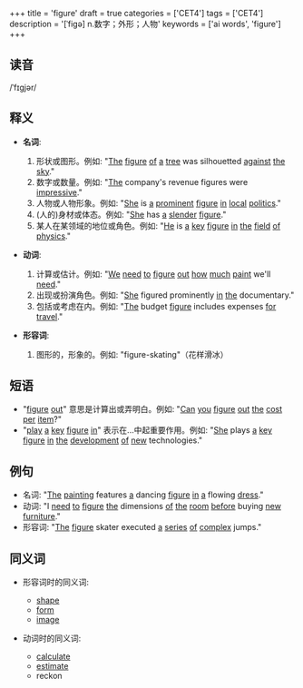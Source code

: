 +++
title = 'figure'
draft = true
categories = ['CET4']
tags = ['CET4']
description = '[ˈfigə] n.数字；外形；人物'
keywords = ['ai words', 'figure']
+++

## 读音
/ˈfɪɡjər/

## 释义
- **名词**:
  1. 形状或图形。例如: "[The](/zh/post/the/) [figure](/zh/post/figure/) [of](/zh/post/of/) [a](/zh/post/a/) [tree](/zh/post/tree/) was silhouetted [against](/zh/post/against/) [the](/zh/post/the/) [sky](/zh/post/sky/)."
  2. 数字或数量。例如: "[The](/zh/post/the/) company's revenue figures were [impressive](/zh/post/impressive/)."
  3. 人物或人物形象。例如: "[She](/zh/post/she/) is [a](/zh/post/a/) [prominent](/zh/post/prominent/) [figure](/zh/post/figure/) [in](/zh/post/in/) [local](/zh/post/local/) [politics](/zh/post/politics/)."
  4. (人的)身材或体态。例如: "[She](/zh/post/she/) has [a](/zh/post/a/) [slender](/zh/post/slender/) [figure](/zh/post/figure/)."
  5. 某人在某领域的地位或角色。例如: "[He](/zh/post/he/) is [a](/zh/post/a/) [key](/zh/post/key/) [figure](/zh/post/figure/) [in](/zh/post/in/) [the](/zh/post/the/) [field](/zh/post/field/) [of](/zh/post/of/) [physics](/zh/post/physics/)."

- **动词**:
  1. 计算或估计。例如: "[We](/zh/post/we/) [need](/zh/post/need/) [to](/zh/post/to/) [figure](/zh/post/figure/) [out](/zh/post/out/) [how](/zh/post/how/) [much](/zh/post/much/) [paint](/zh/post/paint/) we'll [need](/zh/post/need/)."
  2. 出现或扮演角色。例如: "[She](/zh/post/she/) figured prominently [in](/zh/post/in/) [the](/zh/post/the/) documentary."
  3. 包括或考虑在内。例如: "[The](/zh/post/the/) budget [figure](/zh/post/figure/) includes expenses [for](/zh/post/for/) [travel](/zh/post/travel/)."

- **形容词**:
  1. 图形的，形象的。例如: "figure-skating"（花样滑冰）

## 短语
- "[figure](/zh/post/figure/) [out](/zh/post/out/)" 意思是计算出或弄明白。例如: "[Can](/zh/post/can/) [you](/zh/post/you/) [figure](/zh/post/figure/) [out](/zh/post/out/) [the](/zh/post/the/) [cost](/zh/post/cost/) [per](/zh/post/per/) [item](/zh/post/item/)?"
- "[play](/zh/post/play/) [a](/zh/post/a/) [key](/zh/post/key/) [figure](/zh/post/figure/) [in](/zh/post/in/)" 表示在...中起重要作用。例如: "[She](/zh/post/she/) plays [a](/zh/post/a/) [key](/zh/post/key/) [figure](/zh/post/figure/) [in](/zh/post/in/) [the](/zh/post/the/) [development](/zh/post/development/) [of](/zh/post/of/) [new](/zh/post/new/) technologies."

## 例句
- 名词: "[The](/zh/post/the/) [painting](/zh/post/painting/) features [a](/zh/post/a/) dancing [figure](/zh/post/figure/) [in](/zh/post/in/) [a](/zh/post/a/) flowing [dress](/zh/post/dress/)."
- 动词: "I [need](/zh/post/need/) [to](/zh/post/to/) [figure](/zh/post/figure/) [the](/zh/post/the/) dimensions [of](/zh/post/of/) [the](/zh/post/the/) [room](/zh/post/room/) [before](/zh/post/before/) buying [new](/zh/post/new/) [furniture](/zh/post/furniture/)."
- 形容词: "[The](/zh/post/the/) [figure](/zh/post/figure/) skater executed [a](/zh/post/a/) [series](/zh/post/series/) [of](/zh/post/of/) [complex](/zh/post/complex/) jumps."

## 同义词
- 形容词时的同义词:
  - [shape](/zh/post/shape/)
  - [form](/zh/post/form/)
  - [image](/zh/post/image/)

- 动词时的同义词:
  - [calculate](/zh/post/calculate/)
  - [estimate](/zh/post/estimate/)
  - reckon
